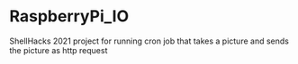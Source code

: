 # RaspberryPi_IO

ShellHacks 2021 project for running cron job that takes a picture and sends the picture as http request